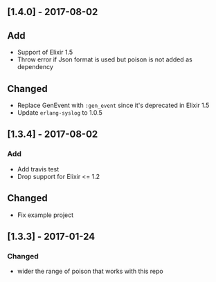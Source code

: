 ## [1.4.0] - 2017-08-02

## Add
- Support of Elixir 1.5
- Throw error if Json format is used but poison is not added as dependency

## Changed
- Replace GenEvent with `:gen_event` since it's deprecated in Elixir 1.5
- Update `erlang-syslog` to 1.0.5

## [1.3.4] - 2017-08-02
### Add
- Add travis test
- Drop support for Elixir  <= 1.2

## Changed
- Fix example project

## [1.3.3] - 2017-01-24
### Changed
- wider the range of poison that works with this repo
